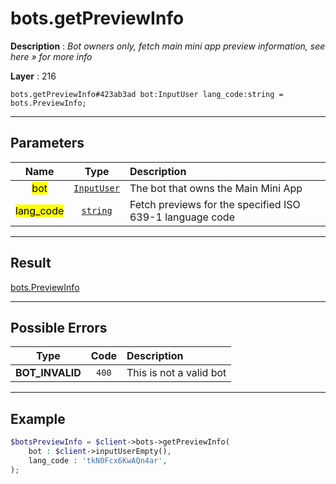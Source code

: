# bots.getPreviewInfo

**Description** : *Bot owners only, fetch main mini app preview information, see here &raquo; for more info*

**Layer** : 216

```tl
bots.getPreviewInfo#423ab3ad bot:InputUser lang_code:string = bots.PreviewInfo;
```

---

## Parameters

| Name | Type | Description |
| :---: | :---: | :--- |
| <mark>bot</mark> | [`InputUser`](type/InputUser) | The bot that owns the Main Mini App |
| <mark>lang_code</mark> | [`string`](type/string) | Fetch previews for the specified ISO 639-1 language code |

---

## Result

[bots.PreviewInfo](type/bots.PreviewInfo)

---

## Possible Errors

| Type | Code | Description |
| :---: | :---: | :--- |
| **BOT_INVALID** | `400` | This is not a valid bot |

---

## Example

```php
$botsPreviewInfo = $client->bots->getPreviewInfo(
	bot : $client->inputUserEmpty(),
	lang_code : 'tkN0Fcx6KwAQn4ar',
);
```